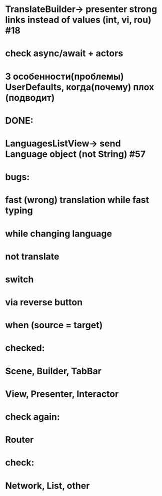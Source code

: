 # TranslateBuilder-> presenter strong links instead of values (int, vi, rou) #18

# check async/await + actors
# 3 особенности(проблемы) UserDefaults, когда(почему) плох (подводит)

# DONE: 
# LanguagesListView-> send Language object (not String) #57

# bugs:
# fast (wrong) translation while fast typing

# while changing language
# not translate

# switch
# via reverse button
# when (source = target)



# checked:
# Scene, Builder, TabBar
# View, Presenter, Interactor

# check again:
# Router

# check:
# Network, List, other
        


